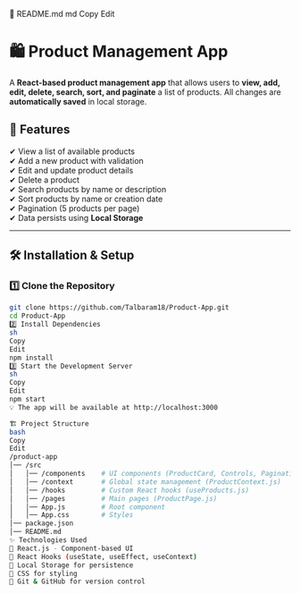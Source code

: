 📌 README.md
md
Copy
Edit
# 🛍️ Product Management App

A **React-based product management app** that allows users to **view, add, edit, delete, search, sort, and paginate** a list of products. All changes are **automatically saved** in local storage.

## 🚀 Features

✔ View a list of available products  
✔ Add a new product with validation  
✔ Edit and update product details  
✔ Delete a product  
✔ Search products by name or description  
✔ Sort products by name or creation date  
✔ Pagination (5 products per page)  
✔ Data persists using **Local Storage**  

---

## 🛠️ Installation & Setup

### **1️⃣ Clone the Repository**
```sh
git clone https://github.com/Talbaram18/Product-App.git
cd Product-App
2️⃣ Install Dependencies
sh
Copy
Edit
npm install
3️⃣ Start the Development Server
sh
Copy
Edit
npm start
💡 The app will be available at http://localhost:3000

🏗️ Project Structure
bash
Copy
Edit
/product-app
│── /src
│   │── /components    # UI components (ProductCard, Controls, Pagination, etc.)
│   │── /context       # Global state management (ProductContext.js)
│   │── /hooks         # Custom React hooks (useProducts.js)
│   │── /pages         # Main pages (ProductPage.js)
│   │── App.js         # Root component
│   │── App.css        # Styles
│── package.json
│── README.md
✨ Technologies Used
🔹 React.js - Component-based UI
🔹 React Hooks (useState, useEffect, useContext)
🔹 Local Storage for persistence
🔹 CSS for styling
🔹 Git & GitHub for version control

